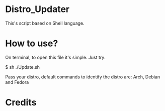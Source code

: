 # Distro_Updater
This's script based on Shell language.

# How to use?
On terminal, to open this file it's simple. Just try:

$ sh ./Update.sh

Pass your distro, default commands to identify the distro are: Arch, Debian and Fedora

# Credits
